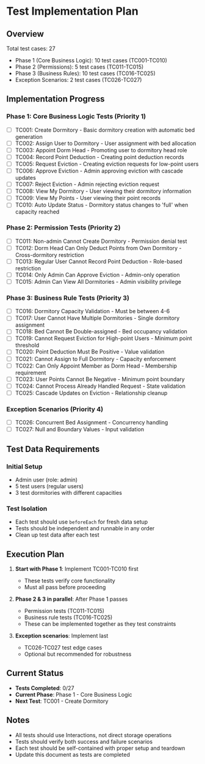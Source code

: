 # Test Implementation Plan

## Overview
Total test cases: 27
- Phase 1 (Core Business Logic): 10 test cases (TC001-TC010)
- Phase 2 (Permissions): 5 test cases (TC011-TC015)
- Phase 3 (Business Rules): 10 test cases (TC016-TC025)
- Exception Scenarios: 2 test cases (TC026-TC027)

## Implementation Progress

### Phase 1: Core Business Logic Tests (Priority 1)
- [ ] TC001: Create Dormitory - Basic dormitory creation with automatic bed generation
- [ ] TC002: Assign User to Dormitory - User assignment with bed allocation
- [ ] TC003: Appoint Dorm Head - Promoting user to dormitory head role
- [ ] TC004: Record Point Deduction - Creating point deduction records
- [ ] TC005: Request Eviction - Creating eviction requests for low-point users
- [ ] TC006: Approve Eviction - Admin approving eviction with cascade updates
- [ ] TC007: Reject Eviction - Admin rejecting eviction request
- [ ] TC008: View My Dormitory - User viewing their dormitory information
- [ ] TC009: View My Points - User viewing their point records
- [ ] TC010: Auto Update Status - Dormitory status changes to 'full' when capacity reached

### Phase 2: Permission Tests (Priority 2)
- [ ] TC011: Non-admin Cannot Create Dormitory - Permission denial test
- [ ] TC012: Dorm Head Can Only Deduct Points from Own Dormitory - Cross-dormitory restriction
- [ ] TC013: Regular User Cannot Record Point Deduction - Role-based restriction
- [ ] TC014: Only Admin Can Approve Eviction - Admin-only operation
- [ ] TC015: Admin Can View All Dormitories - Admin visibility privilege

### Phase 3: Business Rule Tests (Priority 3)
- [ ] TC016: Dormitory Capacity Validation - Must be between 4-6
- [ ] TC017: User Cannot Have Multiple Dormitories - Single dormitory assignment
- [ ] TC018: Bed Cannot Be Double-assigned - Bed occupancy validation
- [ ] TC019: Cannot Request Eviction for High-point Users - Minimum point threshold
- [ ] TC020: Point Deduction Must Be Positive - Value validation
- [ ] TC021: Cannot Assign to Full Dormitory - Capacity enforcement
- [ ] TC022: Can Only Appoint Member as Dorm Head - Membership requirement
- [ ] TC023: User Points Cannot Be Negative - Minimum point boundary
- [ ] TC024: Cannot Process Already Handled Request - State validation
- [ ] TC025: Cascade Updates on Eviction - Relationship cleanup

### Exception Scenarios (Priority 4)
- [ ] TC026: Concurrent Bed Assignment - Concurrency handling
- [ ] TC027: Null and Boundary Values - Input validation

## Test Data Requirements

### Initial Setup
- Admin user (role: admin)
- 5 test users (regular users)
- 3 test dormitories with different capacities

### Test Isolation
- Each test should use `beforeEach` for fresh data setup
- Tests should be independent and runnable in any order
- Clean up test data after each test

## Execution Plan

1. **Start with Phase 1**: Implement TC001-TC010 first
   - These tests verify core functionality
   - Must all pass before proceeding

2. **Phase 2 & 3 in parallel**: After Phase 1 passes
   - Permission tests (TC011-TC015)
   - Business rule tests (TC016-TC025)
   - These can be implemented together as they test constraints

3. **Exception scenarios**: Implement last
   - TC026-TC027 test edge cases
   - Optional but recommended for robustness

## Current Status
- **Tests Completed**: 0/27
- **Current Phase**: Phase 1 - Core Business Logic
- **Next Test**: TC001 - Create Dormitory

## Notes
- All tests should use Interactions, not direct storage operations
- Tests should verify both success and failure scenarios
- Each test should be self-contained with proper setup and teardown
- Update this document as tests are completed